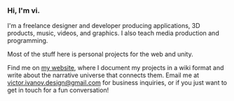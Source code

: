 ### Hi, I'm vi.

I'm a freelance designer and developer producing applications, 3D products, music, videos, and graphics.
I also teach media production and programming.

Most of the stuff here is personal projects for the web and unity.

Find me on [my website](https://v-os.ca), where I document my projects in a wiki format and write about the narrative universe that connects them.
Email me at [victor.ivanov.design@gmail.com](mailto:victor.ivanov.design@gmail.com) for business inquiries, or if you just want to get in touch for a fun conversation!

